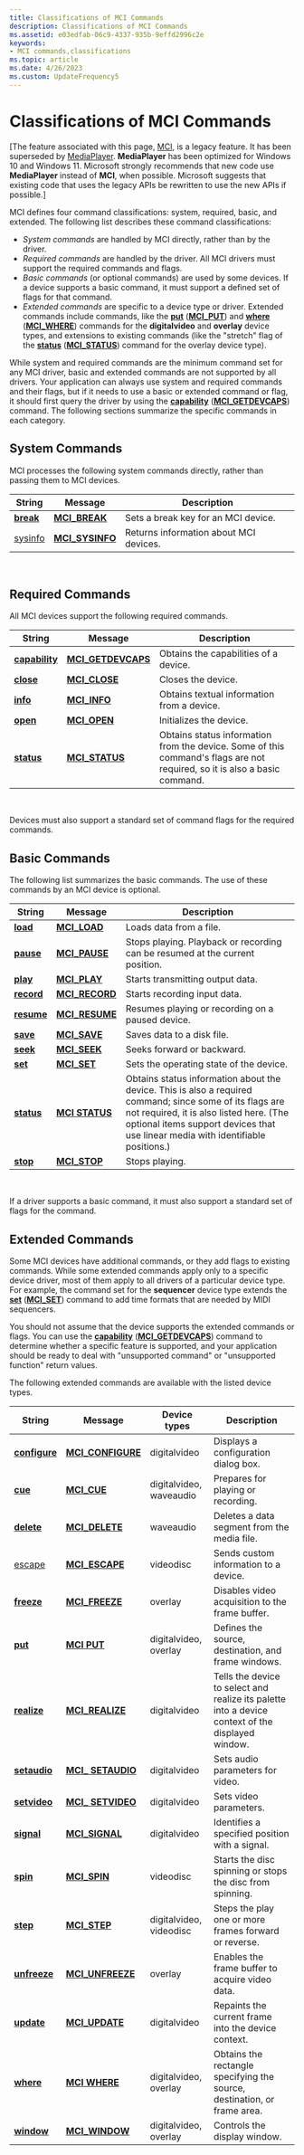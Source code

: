 ```yaml
---
title: Classifications of MCI Commands
description: Classifications of MCI Commands
ms.assetid: e03edfab-06c9-4337-935b-9effd2996c2e
keywords:
- MCI commands,classifications
ms.topic: article
ms.date: 4/26/2023
ms.custom: UpdateFrequency5
---
```


# Classifications of MCI Commands

\[The feature associated with this page, [MCI](/windows/win32/multimedia/mci), is a legacy feature. It has been superseded by [MediaPlayer](/uwp/api/Windows.Media.Playback.MediaPlayer). **MediaPlayer** has been optimized for Windows 10 and Windows 11. Microsoft strongly recommends that new code use **MediaPlayer** instead of **MCI**, when possible. Microsoft suggests that existing code that uses the legacy APIs be rewritten to use the new APIs if possible.\]

MCI defines four command classifications: system, required, basic, and extended. The following list describes these command classifications:

-   *System commands* are handled by MCI directly, rather than by the driver.
-   *Required commands* are handled by the driver. All MCI drivers must support the required commands and flags.
-   *Basic commands* (or optional commands) are used by some devices. If a device supports a basic command, it must support a defined set of flags for that command.
-   *Extended commands* are specific to a device type or driver. Extended commands include commands, like the [**put**](put.md) ([**MCI\_PUT**](mci-put.md)) and [**where**](where.md) ([**MCI\_WHERE**](mci-where.md)) commands for the **digitalvideo** and **overlay** device types, and extensions to existing commands (like the "stretch" flag of the [**status**](status.md) ([**MCI\_STATUS**](mci-status.md)) command for the overlay device type).

While system and required commands are the minimum command set for any MCI driver, basic and extended commands are not supported by all drivers. Your application can always use system and required commands and their flags, but if it needs to use a basic or extended command or flag, it should first query the driver by using the [**capability**](capability.md) ([**MCI\_GETDEVCAPS**](mci-getdevcaps.md)) command. The following sections summarize the specific commands in each category.

## System Commands

MCI processes the following system commands directly, rather than passing them to MCI devices.



| String                 | Message                             | Description                            |
|------------------------|-------------------------------------|----------------------------------------|
| [**break**](break.md) | [**MCI\_BREAK**](mci-break.md)     | Sets a break key for an MCI device.    |
| [sysinfo](sysinfo.md) | [**MCI\_SYSINFO**](mci-sysinfo.md) | Returns information about MCI devices. |



 

## Required Commands

All MCI devices support the following required commands.



| String                           | Message                                   | Description                                                                                                               |
|----------------------------------|-------------------------------------------|---------------------------------------------------------------------------------------------------------------------------|
| [**capability**](capability.md) | [**MCI\_GETDEVCAPS**](mci-getdevcaps.md) | Obtains the capabilities of a device.                                                                                     |
| [**close**](close.md)           | [**MCI\_CLOSE**](mci-close.md)           | Closes the device.                                                                                                        |
| [**info**](info.md)             | [**MCI\_INFO**](mci-info.md)             | Obtains textual information from a device.                                                                                |
| [**open**](open.md)             | [**MCI\_OPEN**](mci-open.md)             | Initializes the device.                                                                                                   |
| [**status**](status.md)         | [**MCI\_STATUS**](mci-status.md)         | Obtains status information from the device. Some of this command's flags are not required, so it is also a basic command. |



 

Devices must also support a standard set of command flags for the required commands.

## Basic Commands

The following list summarizes the basic commands. The use of these commands by an MCI device is optional.



| String                   | Message                           | Description                                                                                                                                                                                                                             |
|--------------------------|-----------------------------------|-----------------------------------------------------------------------------------------------------------------------------------------------------------------------------------------------------------------------------------------|
| [**load**](load.md)     | [**MCI\_LOAD**](mci-load.md)     | Loads data from a file.                                                                                                                                                                                                                 |
| [**pause**](pause.md)   | [**MCI\_PAUSE**](mci-pause.md)   | Stops playing. Playback or recording can be resumed at the current position.                                                                                                                                                            |
| [**play**](play.md)     | [**MCI\_PLAY**](mci-play.md)     | Starts transmitting output data.                                                                                                                                                                                                        |
| [**record**](record.md) | [**MCI\_RECORD**](mci-record.md) | Starts recording input data.                                                                                                                                                                                                            |
| [**resume**](resume.md) | [**MCI\_RESUME**](mci-resume.md) | Resumes playing or recording on a paused device.                                                                                                                                                                                        |
| [**save**](save.md)     | [**MCI\_SAVE**](mci-save.md)     | Saves data to a disk file.                                                                                                                                                                                                              |
| [**seek**](seek.md)     | [**MCI\_SEEK**](mci-seek.md)     | Seeks forward or backward.                                                                                                                                                                                                              |
| [**set**](set.md)       | [**MCI\_SET**](mci-set.md)       | Sets the operating state of the device.                                                                                                                                                                                                 |
| [**status**](status.md) | [**MCI STATUS**](mci-status.md)  | Obtains status information about the device. This is also a required command; since some of its flags are not required, it is also listed here. (The optional items support devices that use linear media with identifiable positions.) |
| [**stop**](stop.md)     | [**MCI\_STOP**](mci-stop.md)     | Stops playing.                                                                                                                                                                                                                          |



 

If a driver supports a basic command, it must also support a standard set of flags for the command.

## Extended Commands

Some MCI devices have additional commands, or they add flags to existing commands. While some extended commands apply only to a specific device driver, most of them apply to all drivers of a particular device type. For example, the command set for the **sequencer** device type extends the [**set**](set.md) ([**MCI\_SET**](mci-set.md)) command to add time formats that are needed by MIDI sequencers.

You should not assume that the device supports the extended commands or flags. You can use the [**capability**](capability.md) ([**MCI\_GETDEVCAPS**](mci-getdevcaps.md)) command to determine whether a specific feature is supported, and your application should be ready to deal with "unsupported command" or "unsupported function" return values.

The following extended commands are available with the listed device types.



| String                         | Message                                 | Device types            | Description                                                                                       |
|--------------------------------|-----------------------------------------|-------------------------|---------------------------------------------------------------------------------------------------|
| [**configure**](configure.md) | [**MCI\_CONFIGURE**](mci-configure.md) | digitalvideo            | Displays a configuration dialog box.                                                              |
| [**cue**](cue.md)             | [**MCI\_CUE**](mci-cue.md)             | digitalvideo, waveaudio | Prepares for playing or recording.                                                                |
| [**delete**](delete.md)       | [**MCI\_DELETE**](mci-delete.md)       | waveaudio               | Deletes a data segment from the media file.                                                       |
| [escape](escape.md)           | [**MCI\_ESCAPE**](mci-escape.md)       | videodisc               | Sends custom information to a device.                                                             |
| [**freeze**](freeze.md)       | [**MCI\_FREEZE**](mci-freeze.md)       | overlay                 | Disables video acquisition to the frame buffer.                                                   |
| [**put**](put.md)             | [**MCI PUT**](mci-put.md)              | digitalvideo, overlay   | Defines the source, destination, and frame windows.                                               |
| [**realize**](realize.md)     | [**MCI\_REALIZE**](mci-realize.md)     | digitalvideo            | Tells the device to select and realize its palette into a device context of the displayed window. |
| [**setaudio**](setaudio.md)   | [**MCI\_ SETAUDIO**](mci-setaudio.md)  | digitalvideo            | Sets audio parameters for video.                                                                  |
| [**setvideo**](setvideo.md)   | [**MCI\_ SETVIDEO**](mci-setvideo.md)  | digitalvideo            | Sets video parameters.                                                                            |
| [**signal**](signal.md)       | [**MCI\_SIGNAL**](mci-signal.md)       | digitalvideo            | Identifies a specified position with a signal.                                                    |
| [**spin**](spin.md)           | [**MCI\_SPIN**](mci-spin.md)           | videodisc               | Starts the disc spinning or stops the disc from spinning.                                         |
| [**step**](step.md)           | [**MCI\_STEP**](mci-step.md)           | digitalvideo, videodisc | Steps the play one or more frames forward or reverse.                                             |
| [**unfreeze**](unfreeze.md)   | [**MCI\_UNFREEZE**](mci-unfreeze.md)   | overlay                 | Enables the frame buffer to acquire video data.                                                   |
| [**update**](update.md)       | [**MCI\_UPDATE**](mci-update.md)       | digitalvideo            | Repaints the current frame into the device context.                                               |
| [**where**](where.md)         | [**MCI WHERE**](mci-where.md)          | digitalvideo, overlay   | Obtains the rectangle specifying the source, destination, or frame area.                          |
| [**window**](window.md)       | [**MCI\_WINDOW**](mci-window.md)       | digitalvideo, overlay   | Controls the display window.                                                                      |



 

 

 




